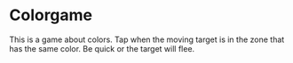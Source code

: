 # Colorgame
This is a game about colors. Tap when the moving target is in the zone that has the same color. Be quick or the target will flee.
